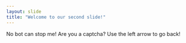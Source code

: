 ```yaml
---
layout: slide
title: "Welcome to our second slide!"
---
```

No bot can stop me! Are you a captcha?
Use the left arrow to go back!
